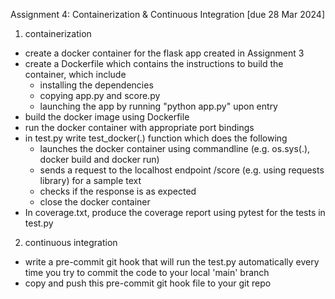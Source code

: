 Assignment 4: Containerization & Continuous Integration [due 28 Mar 2024]

1. containerization


- create a docker container for the flask app created in Assignment 3
- create a Dockerfile which contains the instructions to build the container, which include
  - installing the dependencies
  - copying app.py and score.py
  - launching the app by running "python app.py" upon entry
- build the docker image using Dockerfile
- run the docker container with appropriate port bindings
- in test.py write test_docker(.) function which does the following
  - launches the docker container using commandline (e.g. os.sys(.), docker build and docker run)
  - sends a request to the localhost endpoint /score (e.g. using requests library) for a sample text
  - checks if the response is as expected
  - close the docker container
- In coverage.txt, produce the coverage report using pytest for the tests in test.py




2. continuous integration


- write a pre-commit git hook that will run the test.py automatically every time you try to commit the code to your local 'main' branch
- copy and push this pre-commit git hook file to your git repo
